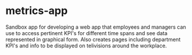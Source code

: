 # metrics-app

Sandbox app for developing a web app that employees and managers can use to access pertinent KPI's for different time spans and see data represented in graphical form. Also creates pages including department KPI's and info to be displayed on telivisions around the workplace.
